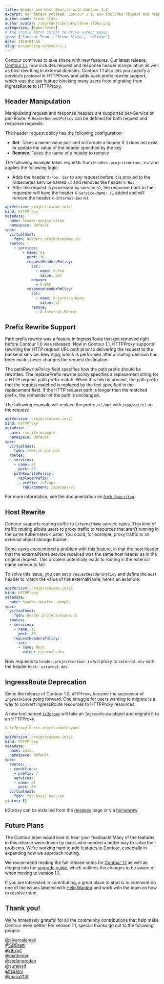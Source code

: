 ```yaml
---
title: Header and Host Rewrite with Contour 1.1
excerpt: Our latest release, Contour 1.1, now includes request and response header manipulation as well as host rewriting to external domains.
author_name: Steve Sloka
author_avatar: /img/contributors/steve-sloka.png
categories: [kubernetes]
# Tag should match author to drive author pages
tags: ['Contour Team', 'Steve Sloka', 'release']
date: 2020-01-16
slug: announcing-contour-1.1
---
```


Contour continues to take shape with new features. Our latest release, [Contour 1.1](https://github.com/projectsesame/sesame/releases/tag/v1.1.0), now includes request and response header manipulation as well as host rewriting to external domains. Contour 1.1 also lets you specify a service’s protocol in HTTPProxy and adds back prefix rewrite support, which was the last feature blocking many users from migrating from IngressRoute to HTTPProxy.

## Header Manipulation

Manipulating request and response headers are supported per-Service or per-Route. A `HeaderRequestPolicy` can be defined for both request and response requests.

The header request policy has the following configuration:

* **Set**: Takes a name-value pair and will create a header if it does not exist or update the value of the header specified by the key
* **Remove**: Takes the name of a header to remove

The following example takes requests from `headers.projectcontour.io/` and applies the following logic:

* Adds the header `X-Foo: bar` to any request before it is proxied to the Kubernetes service named `s1` and removes the header `X-Baz`
* After the request is processed by service `s1`, the response back to the requestor will have the header `X-Service-Name: s1` added and will remove the header `X-Internal-Secret`

```yaml
apiVersion: projectsesame.io/v1
kind: HTTPProxy
metadata:
  name: header-manipulation
  namespace: default
spec:
  virtualhost:
    fqdn: headers.projectsesame.io
  routes:
    - services:
        - name: s1
          port: 80
          requestHeadersPolicy:
            set:
              - name: X-Foo
                value: bar
            remove:
              - X-Baz
          responseHeaderPolicy:
            set:
              - name: X-Service-Name
                value: s1
            remove:
              - X-Internal-Secret
```

## Prefix Rewrite Support

Path prefix rewrite was a feature in IngressRoute that got removed right before Contour 1.0 was released. Now in Contour 1.1, HTTPProxy supports rewriting the HTTP request URL path prior to delivering the request to the backend service. Rewriting, which is performed after a routing decision has been made, never changes the request destination.

The pathRewritePolicy field specifies how the path prefix should be rewritten. The replacePrefix rewrite policy specifies a replacement string for a HTTP request path prefix match. When this field is present, the path prefix that the request matched is replaced by the text specified in the replacement field. If the HTTP request path is longer than the matched prefix, the remainder of the path is unchanged.

The following example will replace the prefix `/v1/api` with `/app/api/v1` on the request:

```yaml
apiVersion: projectsesame.io/v1
kind: HTTPProxy
metadata:
  name: rewrite-example
  namespace: default
spec:
  virtualhost:
    fqdn: rewrite.bar.com
  routes:
  - services:
    - name: s1
      port: 80
    pathRewritePolicy:
      replacePrefix:
      - prefix: /v1/api
        replacement: /app/api/v1
```

For more information, see the documentation on [`Path Rewriting`](https://projectcontour.io/docs/v1.1.0/httpproxy/#path-rewriting).

## Host Rewrite

Contour supports routing traffic to `ExternalName` service types. This kind of traffic routing allows users to proxy traffic to resources that aren’t running in the same Kubernetes cluster. You could, for example, proxy traffic to an external object storage bucket.

Some users encountered a problem with this feature, in that the host header that the externalName service received was the same host header as in the original request. This problem potentially leads to routing in the external name service to fail. 

To solve this issue, you can set a `requestHeadersPolicy` and define the `Host` header to match the value of the externalName; here’s an example:  

```yaml
apiVersion: projectsesame.io/v1
kind: HTTPProxy
metadata:
  name: header-rewrite-example
spec:
  virtualhost:
    fqdn: header.projectsesame.io
  routes:
  - services:
    - name: s1
      port: 80
    requestHeadersPolicy:
      set:
      - name: Host
        value: external.dev
```

Now requests to `header.projectcontour.io` will proxy to `external.dev` with the header `Host: external.dev`. 

## IngressRoute Deprecation

Since the release of Contour 1.0, `HTTPProxy` became the successor of `IngressRoute` going forward. One struggle for users wanting to migrate is a way to convert IngressRoute resources to HTTPProxy resources.

A new tool named [`ir2proxy`](https://github.com/projectcontour/ir2proxy) will take an `IngressRoute` object and migrate it to an HTTPProxy.

```yaml
$ ir2proxy basic.ingressroute.yaml
---
apiVersion: projectsesame.io/v1
kind: HTTPProxy
metadata:
  name: basic
  namespace: default
spec:
  routes:
  - conditions:
    - prefix: /
    services:
    - name: s1
      port: 80
  virtualhost:
    fqdn: foo-basic.bar.com
status: {}
```

Ir2proxy can be installed from the [releases](https://github.com/projectcontour/ir2proxy/releases) page or via [homebrew](https://github.com/projectcontour/ir2proxy#homebrew).

## Future Plans

The Contour team would love to hear your feedback! Many of the features in this release were driven by users who needed a better way to solve their problems. We’re working hard to add features to Contour, especially in expanding how we approach routing.

We recommend reading the full release notes for [Contour 1.1](https://github.com/projectsesame/sesame/releases/tag/v1.1.0) as well as digging into the [upgrade guide](https://projectcontour.io/resources/upgrading/), which outlines the changes to be aware of when moving to version 1.1.

If you are interested in contributing, a great place to start is to comment on one of the issues labeled with [Help Wanted](https://github.com/projectsesame/sesame/issues?q=is%3Aopen+is%3Aissue+label%3A%22help+wanted%22) and work with the team on how to resolve them.

## Thank you!

We’re immensely grateful for all the community contributions that help make Contour even better! For version 1.1, special thanks go out to the following people:

[@alvaroaleman](https://github.com/alvaroaleman)  
[@SDBrett](https://github.com/SDBrett)  
[@dhxgit](https://github.com/dhxgit)  
[@mattmoor](https://github.com/mattmoor)  
[@stefanprodan](https://github.com/stefanprodan)  
[@surajssd](https://github.com/surajssd)  
[@tsaarni](https://github.com/tsaarni)  
[@masa213f](https://github.com/masa213f)  
